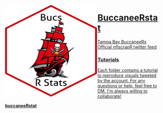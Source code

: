 <a href="https://twitter.com/buccaneeRstat"><img src="https://raw.githubusercontent.com/papagorgio23/BuccaneeRstat/master/images/BucRstats1.png" width="300" height="300"
     alt="Bucs Hexicon"
     style="float: left; 
     margin-right: 2px;" />

# BuccaneeRstat
Tampa Bay BuccaneeRs Official nflscrapR twitter feed

### Tutorials

Each folder contains a tutorial to reproduce visuals tweeted by the account. For any questions or help, feel free to DM. I'm always willing to collaborate!

**[buccaneeRstat](https://twitter.com/buccaneeRstat)**
